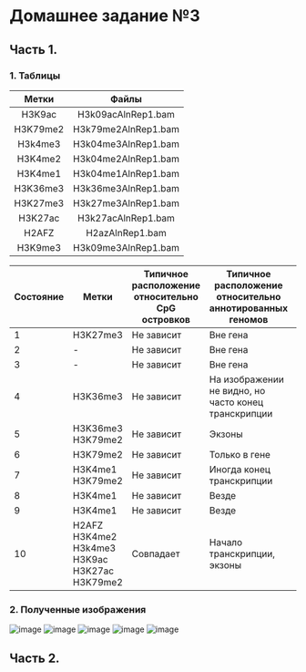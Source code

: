 # Домашнее задание №3
## Часть 1.
### 1. Таблицы
|Метки   |Файлы              |
|:------:|:-----------------:|
|H3K9ac  |H3k09acAlnRep1.bam |
|H3K79me2|H3k79me2AlnRep1.bam|
|H3k4me3 |H3k04me3AlnRep1.bam|
|H3K4me2 |H3k04me2AlnRep1.bam|
|H3K4me1 |H3k04me1AlnRep1.bam|
|H3K36me3|H3k36me3AlnRep1.bam|
|H3K27me3|H3k27me3AlnRep1.bam|
|H3K27ac |H3k27acAlnRep1.bam |
|H2AFZ   |H2azAlnRep1.bam    |
|H3K9me3 |H3k09me3AlnRep1.bam|

|Состояние|Метки|Типичное расположение относительно CpG островков|Типичное расположение относительно аннотированных геномов|Типичное расположение относительно LAD'ов|Изображение|Названия|
|--|--|--|--|--|--|--|
|1|H3K27me3|Не зависит|Вне гена|Обычно на ней|![image](https://user-images.githubusercontent.com/55440084/160194977-e12eb0a5-6619-4eb8-bbac-83c48dc1fc8f.png)||
|2|-|Не зависит|Вне гена|Обычно на ней|![image](https://user-images.githubusercontent.com/55440084/160196273-3ecb4401-18d9-4316-b186-171bfad1d692.png)||
|3|-|Не зависит|Вне гена|Обычно на ней|![image](https://user-images.githubusercontent.com/55440084/160196280-6129346d-86b0-4ccb-a32a-9baa24710e7d.png)||
|4|H3K36me3|Не зависит|На изображении не видно, но часто конец транскрипции|Вне ее|![image](https://user-images.githubusercontent.com/55440084/160194789-46c66cb9-9652-450e-8067-97da07723bbb.png)||
|5|H3K36me3 H3K79me2|Не зависит|Экзоны|Вне ее|![image](https://user-images.githubusercontent.com/55440084/160196105-18b9d645-1663-4236-ade1-a557d5d43b07.png)||
|6|H3K79me2|Не зависит|Только в гене|Вне ее|![image](https://user-images.githubusercontent.com/55440084/160195305-d0e91e36-a96b-4d1f-82c5-5d277be743fe.png)||
|7|H3K4me1 H3K79me2|Не зависит|Иногда конец транскрипции|Вне ее|![image](https://user-images.githubusercontent.com/55440084/160249651-573c7dd9-210e-40e9-a11f-80bc0fc1eff3.png)||
|8|H3K4me1|Не зависит|Везде|Вне ее|![image](https://user-images.githubusercontent.com/55440084/160194513-ab801ef8-f7eb-48a6-9adb-3a49207abbe2.png)||
|9|H3K4me1|Не зависит|Везде|Вне ее|![image](https://user-images.githubusercontent.com/55440084/160194506-a9fe55ae-b8db-4e71-85a8-23cc164015f3.png)||
|10|H2AFZ H3K4me2 H3k4me3 H3K9ac H3K27ac H3K79me2|Совпадает|Начало транскрипции, экзоны|Вне ее|![image](https://user-images.githubusercontent.com/55440084/160192463-bf14885e-10c9-41e5-97f4-0991d0b270e4.png)||

### 2. Полученные изображения
![image](https://user-images.githubusercontent.com/55440084/159134613-d67cd118-20f7-4757-8408-fdaf9b04e1c1.png)
![image](https://user-images.githubusercontent.com/55440084/159134632-e4806878-c1e0-4333-b76a-e0ba3178f6ad.png)
![image](https://user-images.githubusercontent.com/55440084/159134634-1e96dfbe-9b1a-4969-baac-b0c5da9390da.png)
![image](https://user-images.githubusercontent.com/55440084/159134617-510223c2-cd64-4e82-a587-022d1fec43c2.png)
![image](https://user-images.githubusercontent.com/55440084/159134624-47a24c67-be57-4c02-baf7-8ec789663092.png)

## Часть 2.
